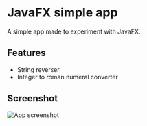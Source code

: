 # JavaFX simple app
A simple app made to experiment with JavaFX.  

## Features
- String reverser
- Integer to roman numeral converter  

## Screenshot
![App screenshot](https://corndog.galaxy.usbx.me/nextcloud/s/gRkmjS2xY4zYniG/preview)